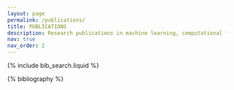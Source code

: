 ```yaml
---
layout: page
permalink: /publications/
title: PUBLICATIONS
description: Research publications in machine learning, computational finance, and AI applications.
nav: true
nav_order: 2
---
```


<!-- _pages/publications.md -->

<!-- Bibsearch Feature -->

{% include bib_search.liquid %}

<div class="publications">

{% bibliography %}

</div>
